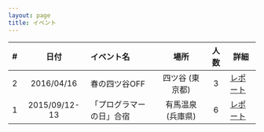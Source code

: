 ```yaml
---
layout: page
title: イベント
---
```


| # | 日付          | イベント名                | 場所              |人数| 詳細                             |
|--:|:-------------:|:--------------------------|:-----------------:|:--:|----------------------------------|
| 2 | 2016/04/16    | 春の四ツ谷OFF             | 四ツ谷 (東京都)   |  3 | [レポート](/event/2-0416off)     |
| 1 | 2015/09/12-13 | 「プログラマーの日」合宿  | 有馬温泉 (兵庫県) |  6 | [レポート](/event/1-0913camp)    |
